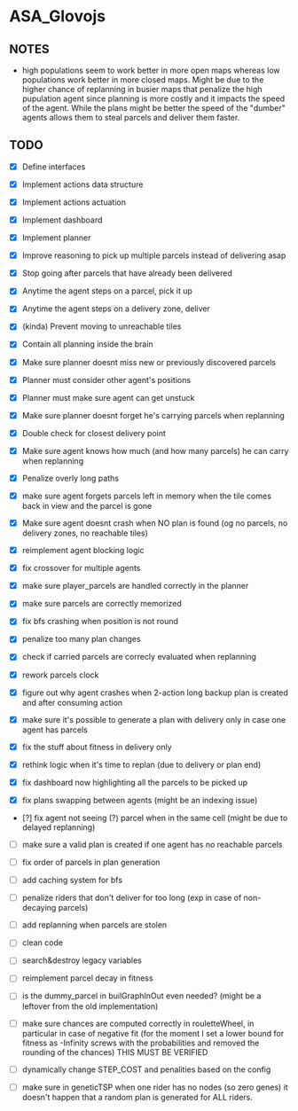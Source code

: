 # ASA_Glovojs

## NOTES

- high populations seem to work better in more open maps whereas low populations work better in more closed maps. Might be due to the higher chance of replanning in busier maps that penalize the high pupulation agent since planning is more costly and it impacts the speed of the agent. While the plans might be better the speed of the "dumber" agents allows them to steal parcels and deliver them faster.

## TODO

- [x] Define interfaces
- [x] Implement actions data structure
- [x] Implement actions actuation
- [x] Implement dashboard
- [x] Implement planner
- [x] Improve reasoning to pick up multiple parcels instead of delivering asap
- [x] Stop going after parcels that have already been delivered
- [x] Anytime the agent steps on a parcel, pick it up
- [x] Anytime the agent steps on a delivery zone, deliver
- [x] (kinda) Prevent moving to unreachable tiles
- [x] Contain all planning inside the brain
- [x] Make sure planner doesnt miss new or previously discovered parcels
- [x] Planner must consider other agent's positions
- [x] Planner must make sure agent can get unstuck
- [x] Make sure planner doesnt forget he's carrying parcels when replanning
- [x] Double check for closest delivery point

- [x] Make sure agent knows how much (and how many parcels) he can carry when replanning
- [x] Penalize overly long paths
- [x] make sure agent forgets parcels left in memory when the tile comes back in view and the parcel is gone

- [x] Make sure agent doesnt crash when NO plan is found (og no parcels, no delivery zones, no reachable tiles)

- [x] reimplement agent blocking logic

- [x] fix crossover for multiple agents
- [x] make sure player_parcels are handled correctly in the planner
- [x] make sure parcels are correctly memorized
- [x] fix bfs crashing when position is not round
- [x] penalize too many plan changes
- [x] check if carried parcels are correcly evaluated when replanning
- [x] rework parcels clock
- [x] figure out why agent crashes when 2-action long backup plan is created and after consuming action

- [x] make sure it's possible to generate a plan with delivery only in case one agent has parcels
- [x] fix the stuff about fitness in delivery only
- [x] rethink logic when it's time to replan (due to delivery or plan end)

- [x] fix dashboard now highlighting all the parcels to be picked up
- [x] fix plans swapping between agents (might be an indexing issue)
- [?] fix agent not seeing (?) parcel when in the same cell (might be due to delayed replanning)
- [ ] make sure a valid plan is created if one agent has no reachable parcels

- [ ] fix order of parcels in plan generation
- [ ] add caching system for bfs
- [ ] penalize riders that don't deliver for too long (exp in case of non-decaying parcels)
- [ ] add replanning when parcels are stolen
- [ ] clean code
- [ ] search&destroy legacy variables
- [ ] reimplement parcel decay in fitness
- [ ] is the dummy_parcel in builGraphInOut even needed? (might be a leftover from the old implementation)
- [ ] make sure chances are computed correctly in rouletteWheel, in particular in case of negative fit (for the moment I set a lower bound for fitness as -Infinity screws with the probabilities and removed the rounding of the chances) THIS MUST BE VERIFIED
- [ ] dynamically change STEP_COST and penalities based on the config
- [ ] make sure in geneticTSP when one rider has no nodes (so zero genes) it doesn't happen that a random plan is generated for ALL riders.
